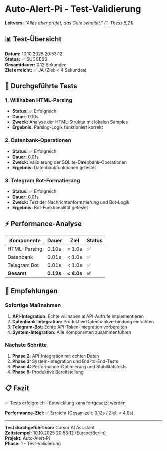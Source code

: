 # Auto-Alert-Pi - Test-Validierung

**Leitvers:** *"Alles aber prüfet; das Gute behaltet." (1. Thess 5,21)*

## 📊 Test-Übersicht

**Datum:** 10.10.2025 20:53:12  
**Status:** ✅ SUCCESS  
**Gesamtdauer:** 0.12 Sekunden  
**Ziel erreicht:** ✅ JA (Ziel: < 4 Sekunden)

## 🧪 Durchgeführte Tests

### 1. Willhaben HTML-Parsing
- **Status:** ✅ Erfolgreich
- **Dauer:** 0.10s
- **Zweck:** Analyse der HTML-Struktur mit lokalen Samples
- **Ergebnis:** Parsing-Logik funktioniert korrekt

### 2. Datenbank-Operationen
- **Status:** ✅ Erfolgreich
- **Dauer:** 0.01s
- **Zweck:** Validierung der SQLite-Datenbank-Operationen
- **Ergebnis:** Datenbankfunktionen getestet

### 3. Telegram Bot-Formatierung
- **Status:** ✅ Erfolgreich
- **Dauer:** 0.01s
- **Zweck:** Test der Nachrichtenformatierung und Bot-Logik
- **Ergebnis:** Bot-Funktionalität getestet

## ⚡ Performance-Analyse

| **Komponente** | **Dauer** | **Ziel** | **Status** |
|----------------|-----------|----------|------------|
| HTML-Parsing | 0.10s | < 1.0s | ✅ |
| Datenbank | 0.01s | < 1.0s | ✅ |
| Telegram Bot | 0.01s | < 1.0s | ✅ |
| **Gesamt** | **0.12s** | **< 4.0s** | **✅** |

## 🎯 Empfehlungen

### Sofortige Maßnahmen
1. **API-Integration:** Echte willhaben.at API-Aufrufe implementieren
2. **Datenbank-Integration:** Produktive Datenbankverbindung einrichten
3. **Telegram-Bot:** Echte API-Token-Integration vorbereiten
4. **System-Integration:** Alle Komponenten zusammenführen

### Nächste Schritte
1. **Phase 2:** API-Integration mit echten Daten
2. **Phase 3:** System-Integration und End-to-End-Tests
3. **Phase 4:** Performance-Optimierung und Stabilitätstests
4. **Phase 5:** Produktive Bereitstellung

## 📋 Fazit

✅ Tests erfolgreich - Entwicklung kann fortgesetzt werden

**Performance-Ziel:** ✅ Erreicht (Gesamtzeit: 0.12s / Ziel: < 4.0s)

---

**Test durchgeführt von:** Cursor AI Assistant  
**Zeitstempel:** 10.10.2025 20:53:12 (Europe/Berlin)  
**Projekt:** Auto-Alert-Pi  
**Phase:** 1 - Test-Validierung